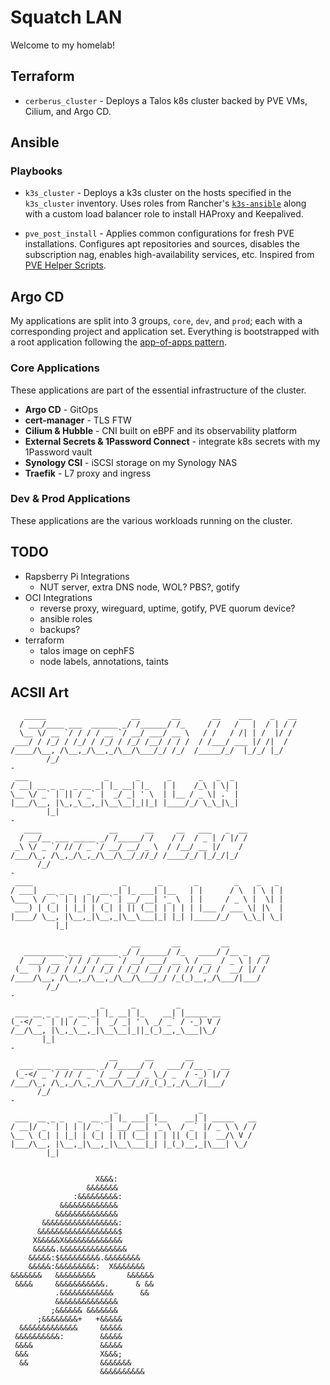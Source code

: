 # Squatch LAN

Welcome to my homelab!

## Terraform

- `cerberus_cluster` - Deploys a Talos k8s cluster backed by PVE VMs, Cilium, and Argo CD.

## Ansible

### Playbooks

- `k3s_cluster` - Deploys a k3s cluster on the hosts specified in the `k3s_cluster` inventory.
  Uses roles from Rancher's [`k3s-ansible`](https://github.com/k3s-io/k3s-ansible) along with a custom load balancer role to install HAProxy and Keepalived.

- `pve_post_install` - Applies common configurations for fresh PVE installations.
  Configures apt repositories and sources, disables the subscription nag, enables high-availability services, etc.
  Inspired from [PVE Helper Scripts](https://community-scripts.github.io/ProxmoxVE/scripts?id=post-pve-install).

## Argo CD

My applications are split into 3 groups, `core`, `dev`, and `prod`; each with a corresponding project and application set.
Everything is bootstrapped with a root application following the [app-of-apps pattern](https://argo-cd.readthedocs.io/en/stable/operator-manual/cluster-bootstrapping/).

### Core Applications

These applications are part of the essential infrastructure of the cluster. 

- **Argo CD** - GitOps
- **cert-manager** - TLS FTW
- **Cilium & Hubble** - CNI built on eBPF and its observability platform
- **External Secrets & 1Password Connect** - integrate k8s secrets with my 1Password vault
- **Synology CSI** - iSCSI storage on my Synology NAS
- **Traefik** - L7 proxy and ingress

### Dev & Prod Applications

These applications are the various workloads running on the cluster.

## TODO

- Rapsberry Pi Integrations
  - NUT server, extra DNS node, WOL? PBS?, gotify
- OCI Integrations
  - reverse proxy, wireguard, uptime, gotify, PVE quorum device?
  - ansible roles
  - backups?
- terraform
  - talos image on cephFS
  - node labels, annotations, taints

## ACSII Art

```
   _____                   __       __       __    ___    _   __
  / ___/____ ___  ______ _/ /______/ /_     / /   /   |  / | / /
  \__ \/ __ `/ / / / __ `/ __/ ___/ __ \   / /   / /| | /  |/ / 
 ___/ / /_/ / /_/ / /_/ / /_/ /__/ / / /  / /___/ ___ |/ /|  /  
/____/\__, /\__,_/\__,_/\__/\___/_/ /_/  /_____/_/  |_/_/ |_/   
        /_/                                                     
-
 ___                 _      _      _      _   _  _ 
/ __| __ _ _  _ __ _| |_ __| |_   | |    /_\ | \| |
\__ \/ _` | || / _` |  _/ _| ' \  | |__ / _ \| .` |
|___/\__, |\_,_\__,_|\__\__|_||_| |____/_/ \_\_|\_|
        |_|                                        
-
   ____               __      __     __   ___   _  __
  / __/__ ___ _____ _/ /_____/ /    / /  / _ | / |/ /
 _\ \/ _ `/ // / _ `/ __/ __/ _ \  / /__/ __ |/    / 
/___/\_, /\_,_/\_,_/\__/\__/_//_/ /____/_/ |_/_/|_/  
      /_/                                            
-
 ____                    _       _       _        _    _   _ 
/ ___|  __ _ _   _  __ _| |_ ___| |__   | |      / \  | \ | |
\___ \ / _` | | | |/ _` | __/ __| '_ \  | |     / _ \ |  \| |
 ___) | (_| | |_| | (_| | || (__| | | | | |___ / ___ \| |\  |
|____/ \__, |\__,_|\__,_|\__\___|_| |_| |_____/_/   \_\_| \_|
          |_|                                                
```

```
                           __       __         __         
   _________ ___  ______ _/ /______/ /_   ____/ /__ _   __
  / ___/ __ `/ / / / __ `/ __/ ___/ __ \ / __  / _ \ | / /
 (__  ) /_/ / /_/ / /_/ / /_/ /__/ / / // /_/ /  __/ |/ / 
/____/\__, /\__,_/\__,_/\__/\___/_/ /_(_)__,_/\___/|___/  
        /_/                                               
-
                    _      _         _         
 ___ __ _ _  _ __ _| |_ __| |_    __| |_____ __
(_-</ _` | || / _` |  _/ _| ' \ _/ _` / -_) V /
/__/\__, |\_,_\__,_|\__\__|_||_(_)__,_\___|\_/ 
       |_|                                     
-
                      __      __       __        
  ___ ___ ___ _____ _/ /_____/ /   ___/ /__ _  __
 (_-</ _ `/ // / _ `/ __/ __/ _ \_/ _  / -_) |/ /
/___/\_, /\_,_/\_,_/\__/\__/_//_(_)_,_/\__/|___/ 
      /_/                                        
-
                       _       _          _            
 ___  __ _ _   _  __ _| |_ ___| |__    __| | _____   __
/ __|/ _` | | | |/ _` | __/ __| '_ \  / _` |/ _ \ \ / /
\__ \ (_| | |_| | (_| | || (__| | | || (_| |  __/\ V / 
|___/\__, |\__,_|\__,_|\__\___|_| |_(_)__,_|\___| \_/  
        |_|                                            
```

```

                   X&&&:        
                 &&&&&&&        
              :&&&&&&&&&:       
           &&&&&&&&&&&&&        
          &&&&&&&&&&&&&&        
       &&&&&&&&&&&&&&&&&:       
      &&&&&&&&&&&&&&&&&&$       
     X&&&&&X&&&&&&&&&&&&&       
     &&&&&.&&&&&&&&&&&&&&&      
    &&&&&:$&&&&&&&&&.&&&&&&&&   
    &&&&&:&&&&&&&&&:  X&&&&&&&  
&&&&&&&   &&&&&&&&&       &&&&&&
 &&&&     &&&&&&&&&&&.      & &&
          .&&&&&&&&&&&&      && 
          &&&&&&&&&&&&&&        
         ;&&&&&& &&&&&&&        
      ;&&&&&&&&+   +&&&&&       
  &&&&&&&&&&&&&     &&&&&       
 &&&&&&&&&&:        &&&&&       
 &&&&               &&&&&       
 &&&                X&&&;       
  &&                &&&&&&&     
                    &&&&&&&&&&  

```
